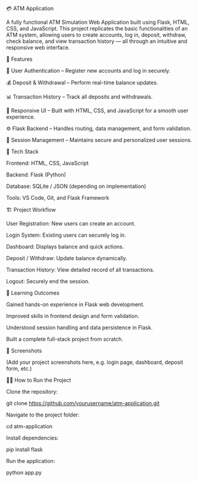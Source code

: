 💳 ATM Application

A fully functional ATM Simulation Web Application built using Flask, HTML, CSS, and JavaScript.
This project replicates the basic functionalities of an ATM system, allowing users to create accounts, log in, deposit, withdraw, check balance, and view transaction history — all through an intuitive and responsive web interface.

🚀 Features

🔐 User Authentication – Register new accounts and log in securely.

💰 Deposit & Withdrawal – Perform real-time balance updates.

📊 Transaction History – Track all deposits and withdrawals.

📱 Responsive UI – Built with HTML, CSS, and JavaScript for a smooth user experience.

⚙️ Flask Backend – Handles routing, data management, and form validation.

🧠 Session Management – Maintains secure and personalized user sessions.

🧩 Tech Stack

Frontend: HTML, CSS, JavaScript

Backend: Flask (Python)

Database: SQLite / JSON (depending on implementation)

Tools: VS Code, Git, and Flask Framework

🏗️ Project Workflow

User Registration: New users can create an account.

Login System: Existing users can securely log in.

Dashboard: Displays balance and quick actions.

Deposit / Withdraw: Update balance dynamically.

Transaction History: View detailed record of all transactions.

Logout: Securely end the session.

🎯 Learning Outcomes

Gained hands-on experience in Flask web development.

Improved skills in frontend design and form validation.

Understood session handling and data persistence in Flask.

Built a complete full-stack project from scratch.

📸 Screenshots

(Add your project screenshots here, e.g. login page, dashboard, deposit form, etc.)

🧑‍💻 How to Run the Project

Clone the repository:

git clone https://github.com/yourusername/atm-application.git


Navigate to the project folder:

cd atm-application


Install dependencies:

pip install flask


Run the application:

python app.py


